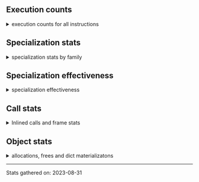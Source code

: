 ## Execution counts

<details>
<summary> execution counts for all instructions </summary>

|Name | Base Count | Head Count | Change | 
|---|---:|---:|---:|
| LOAD_METHOD_ADAPTIVE | 238,538,020 | 140,233,863 | -41.2% |
| STORE_SUBSCR_LIST_INT | 2,525,759,227 | 1,542,742,238 | -38.9% |
| LOAD_GLOBAL_BUILTIN | 523,632,982 | 425,325,562 | -18.8% |
| LOAD_GLOBAL_MODULE | 849 | 795 | -6.4% |
| DICT_UPDATE | 52,483 | 51,073 | -2.7% |
| DELETE_FAST | 628,590 | 621,391 | -1.1% |
| LOAD_FAST | 27,973,950,836 | 27,777,922,355 | -0.7% |
| UNARY_INVERT | 11,368,151 | 11,445,255 | 0.7% |
| BEFORE_WITH | 5,224,671 | 5,247,199 | 0.4% |
| EXTENDED_ARG | 309,242,550 | 308,249,938 | -0.3% |
| DICT_MERGE | 16,256,911 | 16,216,742 | -0.2% |
| PRECALL_NO_KW_METHOD_DESCRIPTOR_O | 483,164,182 | 482,687,149 | -0.1% |
| PRECALL_BOUND_METHOD | 118,269,914 | 118,343,331 | 0.1% |
| BINARY_OP_SUBTRACT_INT | 67,070,444 | 67,115,838 | 0.1% |
| <246> | 7,410 | 7,404 | -0.1% |
| LIST_EXTEND | 54,349,379 | 54,314,452 | -0.1% |
| PRECALL_NO_KW_METHOD_DESCRIPTOR_NOARGS | 124,351,837 | 124,420,418 | 0.1% |
| PRECALL_PYFUNC | 52,285,662 | 52,318,125 | 0.1% |
| CHECK_EXC_MATCH | 16,583,846 | 16,574,702 | -0.1% |
| <185> | 68,781,904 | 68,827,298 | 0.1% |
| <250> | 9,990 | 9,984 | -0.1% |
| <248> | 8,430 | 8,424 | -0.1% |
| CALL_FUNCTION_EX | 83,076,894 | 83,009,089 | -0.1% |
| MAKE_CELL | 92,700,950 | 92,639,753 | -0.1% |
| PRECALL_NO_KW_TUPLE_1 | 7,293,683 | 7,302,479 | 0.1% |
| POP_EXCEPT | 17,051,296 | 17,042,413 | -0.1% |
| PRECALL_NO_KW_BUILTIN_O | 48,532,473 | 48,582,803 | 0.1% |
| UNARY_POSITIVE | 228,078,854 | 228,300,490 | 0.1% |
| PUSH_EXC_INFO | 17,051,299 | 17,042,417 | -0.1% |
| BUILD_CONST_KEY_MAP | 4,635,880 | 4,632,304 | -0.1% |
| LOAD_ATTR_ADAPTIVE | 146,430,060 | 146,422,953 | -0.0% |
| WITH_EXCEPT_START | 138,123 | 138,127 | 0.0% |
| DELETE_ATTR | 8,524,356 | 8,524,161 | -0.0% |
| <240> | 14,583,120 | 14,583,120 | 0.0% |
| DELETE_DEREF | 1,200 | 1,200 | 0.0% |
| LOAD_FAST__LOAD_CONST | 302,186,263 | 302,194,023 | 0.0% |
| <183> | 233,400,593 | 233,377,602 | -0.0% |
| BUILD_STRING | 59,069,281 | 59,065,180 | -0.0% |
| PRECALL_BUILTIN_FAST_WITH_KEYWORDS | 339,688,513 | 339,691,344 | 0.0% |
| COPY_FREE_VARS | 253,230,811 | 253,276,581 | 0.0% |
| RETURN_GENERATOR | 238,832,439 | 238,821,672 | -0.0% |
| <184> | 340,343,779 | 340,435,444 | 0.0% |
| COMPARE_OP | 145,503,803 | 145,510,055 | 0.0% |
| LOAD_ATTR | 1,072,012,340 | 1,072,179,471 | 0.0% |
| LOAD_DEREF | 844,308,546 | 844,240,310 | -0.0% |
| BINARY_OP_ADD_UNICODE | 204,971,317 | 204,958,338 | -0.0% |
| IMPORT_STAR | 111,080,947 | 111,053,662 | -0.0% |
| PRECALL_BUILTIN_CLASS | 3,793,688,036 | 3,793,685,104 | -0.0% |
| JUMP_BACKWARD_NO_INTERRUPT | 214,754,503 | 214,745,962 | -0.0% |
| BINARY_SUBSCR_DICT | 67,241,055 | 67,240,966 | -0.0% |
| BUILD_LIST | 301,065,320 | 301,063,677 | -0.0% |
| UNPACK_SEQUENCE_TWO_TUPLE | 239,596,412 | 239,604,236 | 0.0% |
| LIST_APPEND | 146,878,204 | 146,910,030 | 0.0% |
| IS_OP | 444,344,738 | 444,294,734 | -0.0% |
| UNARY_NOT | 58,447,410 | 58,458,545 | 0.0% |
| BUILD_SET | 1,918,505 | 1,918,504 | -0.0% |
| STORE_FAST__LOAD_FAST | 785,538,260 | 785,534,961 | -0.0% |
| LOAD_METHOD_NO_DICT | 54,053,722 | 54,053,341 | -0.0% |
| COMPARE_OP_FLOAT_JUMP | 117,672,463 | 117,671,053 | -0.0% |
| LOAD_METHOD | 126,609,582 | 126,612,157 | 0.0% |
| LOAD_BUILD_CLASS | 1,320 | 1,320 | 0.0% |
| NOP | 1,497,221,762 | 1,497,319,484 | 0.0% |
| STORE_SUBSCR_ADAPTIVE | 8,166,792,917 | 8,166,970,559 | 0.0% |
| LOAD_CLOSURE | 138,652,553 | 138,654,044 | 0.0% |
| LOAD_CONST__LOAD_FAST | 198,913,762 | 198,955,924 | 0.0% |
| BINARY_SUBSCR | 2,351,576,610 | 2,351,572,591 | -0.0% |
| <238> | 540 | 540 | 0.0% |
| JUMP_BACKWARD | 3,213,166,626 | 3,212,779,689 | -0.0% |
| RERAISE | 8,497,597 | 8,497,344 | -0.0% |
| PUSH_NULL | 786,741,613 | 786,673,889 | -0.0% |
| PRINT_EXPR | 354,379,594 | 354,375,591 | -0.0% |
| STORE_SUBSCR_DICT | 133,487,656 | 133,486,234 | -0.0% |
| ASYNC_GEN_WRAP | 2,580 | 2,580 | 0.0% |
| PRECALL_NO_KW_LIST_APPEND | 1,335,635,789 | 1,335,652,774 | 0.0% |
| UNARY_NEGATIVE | 121,275,060 | 121,275,060 | 0.0% |
| UNPACK_EX | 286,200 | 286,200 | 0.0% |
| COMPARE_OP_ADAPTIVE | 248,177,468 | 248,168,564 | -0.0% |
| <239> | 240 | 240 | 0.0% |
| GET_ITER | 594,147,939 | 594,182,518 | 0.0% |
| POP_JUMP_FORWARD_IF_TRUE | 1,467,405,132 | 1,467,347,692 | -0.0% |
| STORE_DEREF | 65,771,794 | 65,757,012 | -0.0% |
| PRECALL_NO_KW_TYPE_1 | 1,540 | 1,540 | 0.0% |
| BINARY_OP_MULTIPLY_FLOAT | 3,237,204,895 | 3,237,116,446 | -0.0% |
| SEND | 112,733,543 | 112,729,426 | -0.0% |
| <245> | 300 | 300 | 0.0% |
| RAISE_VARARGS | 2,897,443 | 2,897,147 | -0.0% |
| SWAP | 934,665,773 | 934,685,569 | 0.0% |
| BINARY_SUBSCR_LIST_INT | 2,226,219,020 | 2,226,168,280 | -0.0% |
| JUMP_IF_FALSE_OR_POP | 1,239,465,689 | 1,239,624,051 | 0.0% |
| JUMP_IF_TRUE_OR_POP | 422,603,281 | 422,569,791 | -0.0% |
| RESUME | 4,988,751,779 | 4,988,984,198 | 0.0% |
| LOAD_METHOD_WITH_DICT | 2,890,551,132 | 2,890,802,868 | 0.0% |
| UNPACK_SEQUENCE_LIST | 345,761,230 | 345,726,898 | -0.0% |
| FORMAT_VALUE | 37,656,713 | 37,646,229 | -0.0% |
| RETURN_VALUE | 3,011,089,288 | 3,011,300,629 | 0.0% |
| POP_JUMP_FORWARD_IF_NONE | 298,740,807 | 298,667,933 | -0.0% |
| PRECALL | 933,413,369 | 933,452,425 | 0.0% |
| COMPARE_OP_STR_JUMP | 68,048,024 | 68,048,020 | -0.0% |
| <249> | 14,599,620 | 14,599,620 | 0.0% |
| CONTAINS_OP | 1,982,984,859 | 1,983,030,781 | 0.0% |
| BINARY_SUBSCR_GETITEM | 266,393,110 | 266,388,824 | -0.0% |
| GET_AWAITABLE | 85,018,002 | 85,007,833 | -0.0% |
| LOAD_GLOBAL | 7,376,822 | 7,376,445 | -0.0% |
| LOAD_ATTR_MODULE | 2,220 | 2,220 | 0.0% |
| PRECALL_NO_KW_METHOD_DESCRIPTOR_FAST | 56,936,976 | 56,934,100 | -0.0% |
| GET_AITER | 6,000,000 | 6,000,000 | 0.0% |
| <247> | 5,400 | 5,400 | 0.0% |
| UNPACK_SEQUENCE | 216,648 | 216,638 | -0.0% |
| CALL_PY_EXACT_ARGS | 391,141,640 | 391,146,656 | 0.0% |
| LOAD_METHOD_CLASS | 834,715,250 | 834,713,530 | -0.0% |
| LOAD_ATTR_WITH_HINT | 188,463,558 | 188,458,841 | -0.0% |
| BINARY_OP_SUBTRACT_FLOAT | 376,335,815 | 376,293,671 | -0.0% |
| CALL | 894,317,900 | 894,362,874 | 0.0% |
| UNPACK_SEQUENCE_TUPLE | 814,181,383 | 814,163,090 | -0.0% |
| PRECALL_NO_KW_LEN | 1,859,904,440 | 1,860,032,615 | 0.0% |
| MAP_ADD | 41,400,840 | 41,400,824 | -0.0% |
| BUILD_MAP | 63,934,657 | 63,914,477 | -0.0% |
| IMPORT_FROM | 1,989,952 | 1,989,855 | -0.0% |
| JUMP_BACKWARD_QUICK | 622,386,473 | 622,311,737 | -0.0% |
| <242> | 14,576,040 | 14,576,040 | 0.0% |
| LOAD_NAME | 1,560 | 1,560 | 0.0% |
| POP_JUMP_FORWARD_IF_NOT_NONE | 431,236,235 | 431,299,546 | 0.0% |
| KW_NAMES | 172,958,690 | 172,950,603 | -0.0% |
| BINARY_OP_ADAPTIVE | 1,210,064,103 | 1,210,023,731 | -0.0% |
| CALL_ADAPTIVE | 827,760,097 | 827,760,504 | 0.0% |
| SET_UPDATE | 66,360 | 66,360 | 0.0% |
| LOAD_ATTR_SLOT | 880,808,195 | 880,832,024 | 0.0% |
| BINARY_OP | 841,979,073 | 842,266,557 | 0.0% |
| EXTENDED_ARG_QUICK | 5,924,440 | 5,924,440 | 0.0% |
| PREP_RERAISE_STAR | 1,590,653,889 | 1,590,664,541 | 0.0% |
| LOAD_FAST__LOAD_FAST | 302,375,795 | 302,361,197 | -0.0% |
| YIELD_VALUE | 1,507,496,267 | 1,507,502,499 | 0.0% |
| POP_JUMP_FORWARD_IF_FALSE | 8,437,026,064 | 8,437,168,031 | 0.0% |
| FOR_ITER | 293,167,984 | 293,166,909 | -0.0% |
| LOAD_CLASSDEREF | 2,835,496,177 | 2,835,653,625 | 0.0% |
| BINARY_OP_INPLACE_ADD_UNICODE | 178,900,544 | 178,900,191 | -0.0% |
| STORE_ATTR | 53,543,221 | 53,542,972 | -0.0% |
| BINARY_OP_ADD_FLOAT | 56,701,080 | 56,701,012 | -0.0% |
| STORE_NAME | 4,800 | 4,800 | 0.0% |
| STORE_SUBSCR | 316,199,458 | 316,199,569 | 0.0% |
| <182> | 87,707,957 | 87,701,658 | -0.0% |
| POP_TOP | 2,358,517,341 | 2,358,682,138 | 0.0% |
| COPY | 1,078,669,585 | 1,078,744,652 | 0.0% |
| JUMP_FORWARD | 423,226,071 | 423,255,239 | 0.0% |
| POP_JUMP_BACKWARD_IF_TRUE | 2,580 | 2,580 | 0.0% |
| STORE_GLOBAL | 6,152,700 | 6,152,700 | 0.0% |
| LOAD_METHOD_WITH_VALUES | 4,135,654,614 | 4,135,678,313 | 0.0% |
| GET_YIELD_FROM_ITER | 15,170,584 | 15,170,580 | -0.0% |
| BINARY_OP_ADD_INT | 194,315,643 | 194,305,488 | -0.0% |
| SET_ADD | 3,234,120 | 3,234,120 | 0.0% |
| PRECALL_METHOD_DESCRIPTOR_FAST_WITH_KEYWORDS | 1,345,162,685 | 1,344,955,588 | -0.0% |
| PRECALL_NO_KW_STR_1 | 1,344,014,789 | 1,344,100,059 | 0.0% |
| BUILD_TUPLE | 692,897,623 | 692,904,164 | 0.0% |
| STORE_ATTR_INSTANCE_VALUE | 336,009,421 | 335,982,546 | -0.0% |
| GET_ANEXT | 100,136,760 | 100,136,760 | 0.0% |
| STORE_ATTR_SLOT | 103,739,140 | 103,738,738 | -0.0% |
| END_ASYNC_FOR | 6,000,000 | 6,000,000 | 0.0% |
| <181> | 228,076,368 | 228,029,814 | -0.0% |
| UNPACK_SEQUENCE_ADAPTIVE | 83,769,064 | 83,739,559 | -0.0% |
| POP_JUMP_BACKWARD_IF_NOT_NONE | 154,070,922 | 154,016,080 | -0.0% |
| MAKE_FUNCTION | 90,215,008 | 90,214,930 | -0.0% |
| STORE_ATTR_ADAPTIVE | 171,187,629 | 171,261,106 | 0.0% |
| STORE_ATTR_WITH_HINT | 22,406,419 | 22,405,005 | -0.0% |
| LIST_TO_TUPLE | 22,351,920 | 22,351,800 | -0.0% |
| BINARY_OP_MULTIPLY_INT | 111,932,851 | 111,944,989 | 0.0% |
| IMPORT_NAME | 1,671,532 | 1,671,435 | -0.0% |
| BEFORE_ASYNC_WITH | 8,160 | 8,160 | 0.0% |
| PRECALL_NO_KW_BUILTIN_FAST | 121,020,796 | 121,005,086 | -0.0% |
| BINARY_SUBSCR_TUPLE_INT | 500,871,145 | 500,873,111 | 0.0% |
| COMPARE_OP_INT_JUMP | 270,370,716 | 270,379,639 | 0.0% |
| LOAD_ATTR_INSTANCE_VALUE | 117,349,493 | 117,343,757 | -0.0% |
| CALL_PY_WITH_DEFAULTS | 94,859,275 | 94,834,190 | -0.0% |
| RESUME_QUICK | 693,488,184 | 693,471,413 | -0.0% |
| LOAD_METHOD_MODULE | 1,063,039,715 | 1,062,886,252 | -0.0% |
| LOAD_CONST | 9,593,275,297 | 9,593,072,706 | -0.0% |
| LOAD_GLOBAL_ADAPTIVE | 605,509,336 | 605,533,909 | 0.0% |
| DELETE_SUBSCR | 127,971,680 | 127,970,119 | -0.0% |
| BUILD_SLICE | 158,212,607 | 158,211,110 | -0.0% |
| STORE_FAST__STORE_FAST | 76,388,397 | 76,371,667 | -0.0% |
| STORE_FAST | 9,837,605,220 | 9,837,234,022 | -0.0% |
| PRECALL_ADAPTIVE | 2,298,840 | 2,298,840 | 0.0% |


</details>

## Specialization stats

<details>
<summary> specialization stats by family </summary>

### BINARY_OP_ADD_UNICODE

<details>
<summary> specialization stats for BINARY_OP_ADD_UNICODE family </summary>

|Kind | Base Count | Base Ratio | Head Count | Head Ratio | 
|---|---|---|---|---|
| specialization.deferred |    204573674 | 4.6% |    204560758 | 4.6% |
| specialization.deopt |      1599014 | 0.0% |      1599021 | 0.0% |
|          hit |   4114913990 | 93.4% |   4115016540 | 93.4% |
|         miss |     84780024 | 1.9% |     84780213 | 1.9% |

#### Specialization attempts

| | Base Count | Base Ratio | Head Count | Head Ratio | 
|---|---:|---:|---:|---:|
| Success | 1,613,086 | 80.8% | 1,613,053 | 80.8% |
| Failure | 383,571 | 19.2% | 383,548 | 19.2% |

|Failure kind | Base Count | Base Ratio | Head Count | Head Ratio | 
|---|---:|---:|---:|---:|
| kind 15 | 135,740 | 35.4% | 135,740 | 35.4% |
| other | 125,980 | 32.8% | 125,980 | 32.8% |
| kind 18 | 75,020 | 19.6% | 75,020 | 19.6% |
| kind 11 | 16,816 | 4.4% | 16,816 | 4.4% |
| kind 10 | 10,783 | 2.8% | 10,780 | 2.8% |
| kind 17 | 7,220 | 1.9% | 7,220 | 1.9% |
| kind 16 | 6,039 | 1.6% | 6,016 | 1.6% |
| kind 13 | 4,593 | 1.2% | 4,596 | 1.2% |
| kind 12 | 980 | 0.3% | 980 | 0.3% |
| kind 9 | 320 | 0.1% | 320 | 0.1% |
| kind 14 | 80 | 0.0% | 80 | 0.0% |


</details>

### BINARY_SUBSCR

<details>
<summary> specialization stats for BINARY_SUBSCR family </summary>

|Kind | Base Count | Base Ratio | Head Count | Head Ratio | 
|---|---|---|---|---|
| specialization.deferred |   2350982773 | 56.1% |   2350978774 | 56.1% |
| specialization.deopt |        65122 | 0.0% |        65064 | 0.0% |
|          hit |   1834635574 | 43.8% |   1834575875 | 43.8% |
|         miss |      3452712 | 0.1% |      3449680 | 0.1% |

#### Specialization attempts

| | Base Count | Base Ratio | Head Count | Head Ratio | 
|---|---:|---:|---:|---:|
| Success | 67,177 | 10.2% | 67,101 | 10.2% |
| Failure | 591,782 | 89.8% | 591,780 | 89.8% |

|Failure kind | Base Count | Base Ratio | Head Count | Head Ratio | 
|---|---:|---:|---:|---:|
| kind 13 | 305,140 | 51.6% | 305,140 | 51.6% |
| array int | 112,980 | 19.1% | 112,980 | 19.1% |
| other | 77,502 | 13.1% | 77,498 | 13.1% |
| out of range | 40,461 | 6.8% | 40,464 | 6.8% |
| buffer int | 25,739 | 4.3% | 25,738 | 4.3% |
| list slice | 25,520 | 4.3% | 25,520 | 4.3% |
| sequence int | 2,920 | 0.5% | 2,920 | 0.5% |
| code complex parameters | 1,420 | 0.2% | 1,420 | 0.2% |
| buffer slice | 40 | 0.0% | 40 | 0.0% |
| tuple slice | 40 | 0.0% | 40 | 0.0% |
| string slice | 20 | 0.0% | 20 | 0.0% |


</details>

### COMPARE_OP_ADAPTIVE

<details>
<summary> specialization stats for COMPARE_OP_ADAPTIVE family </summary>

|Kind | Base Count | Base Ratio | Head Count | Head Ratio | 
|---|---|---|---|---|


</details>

### COMPARE_OP_FLOAT_JUMP

<details>
<summary> specialization stats for COMPARE_OP_FLOAT_JUMP family </summary>

|Kind | Base Count | Base Ratio | Head Count | Head Ratio | 
|---|---|---|---|---|


</details>

### STORE_SUBSCR

<details>
<summary> specialization stats for STORE_SUBSCR family </summary>

|Kind | Base Count | Base Ratio | Head Count | Head Ratio | 
|---|---|---|---|---|
| specialization.deferred |    316113946 | 38.7% |    316114062 | 38.7% |
| specialization.deopt |           40 | 0.0% |           40 | 0.0% |
|          hit |    501097805 | 61.3% |    501147727 | 61.3% |
|         miss |         2220 | 0.0% |         2220 | 0.0% |

#### Specialization attempts

| | Base Count | Base Ratio | Head Count | Head Ratio | 
|---|---:|---:|---:|---:|
| Success | 1,749 | 2.0% | 1,749 | 2.0% |
| Failure | 83,803 | 98.0% | 83,798 | 98.0% |

|Failure kind | Base Count | Base Ratio | Head Count | Head Ratio | 
|---|---:|---:|---:|---:|
| array int | 45,640 | 54.5% | 45,640 | 54.5% |
| dict subclass no override | 17,961 | 21.4% | 17,960 | 21.4% |
| py simple | 13,822 | 16.5% | 13,818 | 16.5% |
| bytearray int | 5,200 | 6.2% | 5,200 | 6.2% |
| out of range | 1,020 | 1.2% | 1,020 | 1.2% |
| other | 120 | 0.1% | 120 | 0.1% |
| list slice | 40 | 0.0% | 40 | 0.0% |


</details>

### UNPACK_SEQUENCE

<details>
<summary> specialization stats for UNPACK_SEQUENCE family </summary>

|Kind | Base Count | Base Ratio | Head Count | Head Ratio | 
|---|---|---|---|---|
| specialization.deferred |       213980 | 0.0% |       213969 | 0.0% |
| specialization.deopt |        48080 | 0.0% |        48080 | 0.0% |
|          hit |   1365132638 | 99.8% |   1168545634 | 99.8% |
|         miss |      2547700 | 0.2% |      2547700 | 0.2% |

#### Specialization attempts

| | Base Count | Base Ratio | Head Count | Head Ratio | 
|---|---:|---:|---:|---:|
| Success | 50,288 | 99.1% | 50,289 | 99.1% |
| Failure | 460 | 0.9% | 460 | 0.9% |

|Failure kind | Base Count | Base Ratio | Head Count | Head Ratio | 
|---|---:|---:|---:|---:|
| iterator | 200 | 43.5% | 200 | 43.5% |
| sequence | 180 | 39.1% | 180 | 39.1% |
| other | 80 | 17.4% | 80 | 17.4% |


</details>

### FOR_ITER

<details>
<summary> specialization stats for FOR_ITER family </summary>

|Kind | Base Count | Base Ratio | Head Count | Head Ratio | 
|---|---|---|---|---|
| specialization.deferred |    293070125 | 11.6% |    293069143 | 11.6% |
| specialization.deopt |      2480417 | 0.1% |      2480414 | 0.1% |
|          hit |   2103985250 | 83.2% |   2103633389 | 83.2% |
|         miss |    131462910 | 5.2% |    131462532 | 5.2% |

#### Specialization attempts

| | Base Count | Base Ratio | Head Count | Head Ratio | 
|---|---:|---:|---:|---:|
| Success | 2,481,495 | 96.2% | 2,481,473 | 96.2% |
| Failure | 96,781 | 3.8% | 96,707 | 3.8% |

|Failure kind | Base Count | Base Ratio | Head Count | Head Ratio | 
|---|---:|---:|---:|---:|
| enumerate | 23,020 | 23.8% | 23,020 | 23.8% |
| dict items | 20,434 | 21.1% | 20,431 | 21.1% |
| seq iter | 15,120 | 15.6% | 15,120 | 15.6% |
| set | 13,323 | 13.8% | 13,256 | 13.7% |
| other | 7,660 | 7.9% | 7,660 | 7.9% |
| dict values | 3,820 | 3.9% | 3,820 | 4.0% |
| reversed list | 3,644 | 3.8% | 3,640 | 3.8% |
| zip | 3,400 | 3.5% | 3,400 | 3.5% |
| ascii string | 2,680 | 2.8% | 2,680 | 2.8% |
| dict keys | 2,060 | 2.1% | 2,060 | 2.1% |
| itertools | 820 | 0.8% | 820 | 0.8% |
| map | 600 | 0.6% | 600 | 0.6% |
| callable | 120 | 0.1% | 120 | 0.1% |
| bytes | 80 | 0.1% | 80 | 0.1% |


</details>

### STORE_ATTR

<details>
<summary> specialization stats for STORE_ATTR family </summary>

|Kind | Base Count | Base Ratio | Head Count | Head Ratio | 
|---|---|---|---|---|
| specialization.deferred |     53482091 | 2.7% |     53481905 | 2.7% |
| specialization.deopt |      3602265 | 0.2% |      3601510 | 0.2% |
|          hit |   1760873408 | 87.8% |   1760755943 | 87.8% |
|         miss |    190935279 | 9.5% |    190897180 | 9.5% |

#### Specialization attempts

| | Base Count | Base Ratio | Head Count | Head Ratio | 
|---|---:|---:|---:|---:|
| Success | 3,624,654 | 98.9% | 3,623,833 | 98.9% |
| Failure | 38,741 | 1.1% | 38,744 | 1.1% |

|Failure kind | Base Count | Base Ratio | Head Count | Head Ratio | 
|---|---:|---:|---:|---:|
| class attr simple | 17,280 | 44.6% | 17,280 | 44.6% |
| not in dict | 10,940 | 28.2% | 10,940 | 28.2% |
| overriding descriptor | 5,020 | 13.0% | 5,020 | 13.0% |
| property | 1,220 | 3.1% | 1,220 | 3.1% |
| not in keys | 960 | 2.5% | 960 | 2.5% |
| non object slot | 920 | 2.4% | 920 | 2.4% |
| overridden | 860 | 2.2% | 860 | 2.2% |
| no dict | 860 | 2.2% | 860 | 2.2% |
| not managed dict | 381 | 1.0% | 384 | 1.0% |
| method | 300 | 0.8% | 300 | 0.8% |


</details>

### LOAD_ATTR

<details>
<summary> specialization stats for LOAD_ATTR family </summary>

|Kind | Base Count | Base Ratio | Head Count | Head Ratio | 
|---|---|---|---|---|
| specialization.deferred |   1070484617 | 10.2% |   1070651971 | 10.2% |
| specialization.deopt |     10551354 | 0.1% |     10550893 | 0.1% |
|          hit |   8842272833 | 84.4% |   8842334862 | 84.4% |
|         miss |    559380226 | 5.3% |    559352361 | 5.3% |

#### Specialization attempts

| | Base Count | Base Ratio | Head Count | Head Ratio | 
|---|---:|---:|---:|---:|
| Success | 10,622,712 | 87.9% | 10,621,776 | 87.9% |
| Failure | 1,456,365 | 12.1% | 1,456,617 | 12.1% |

|Failure kind | Base Count | Base Ratio | Head Count | Head Ratio | 
|---|---:|---:|---:|---:|
| has managed dict | 1,154,620 | 79.3% | 1,154,725 | 79.3% |
| metaclass attribute | 101,994 | 7.0% | 101,988 | 7.0% |
| method | 60,703 | 4.2% | 60,707 | 4.2% |
| not managed dict | 59,434 | 4.1% | 59,513 | 4.1% |
| shadowed | 40,578 | 2.8% | 40,598 | 2.8% |
| non object slot | 7,719 | 0.5% | 7,751 | 0.5% |
| class method obj | 7,260 | 0.5% | 7,260 | 0.5% |
| class attr descriptor | 6,280 | 0.4% | 6,280 | 0.4% |
| overridden | 5,220 | 0.4% | 5,220 | 0.4% |
| non overriding descriptor | 4,476 | 0.3% | 4,488 | 0.3% |
| mutable class | 2,864 | 0.2% | 2,860 | 0.2% |
| not in keys | 1,740 | 0.1% | 1,740 | 0.1% |
| class attr simple | 1,677 | 0.1% | 1,687 | 0.1% |
| module attr not found | 1,340 | 0.1% | 1,340 | 0.1% |
| builtin class method | 440 | 0.0% | 440 | 0.0% |
| property | 20 | 0.0% | 20 | 0.0% |


</details>

### COMPARE_OP

<details>
<summary> specialization stats for COMPARE_OP family </summary>

|Kind | Base Count | Base Ratio | Head Count | Head Ratio | 
|---|---|---|---|---|
| specialization.deferred |    145385925 | 4.3% |    145391636 | 4.3% |
| specialization.deopt |        26457 | 0.0% |        26516 | 0.0% |
|          hit |   3207827801 | 95.6% |   3207814286 | 95.6% |
|         miss |      1403302 | 0.0% |      1406416 | 0.0% |

#### Specialization attempts

| | Base Count | Base Ratio | Head Count | Head Ratio | 
|---|---:|---:|---:|---:|
| Success | 30,467 | 21.1% | 30,394 | 21.0% |
| Failure | 113,868 | 78.9% | 114,541 | 79.0% |

|Failure kind | Base Count | Base Ratio | Head Count | Head Ratio | 
|---|---:|---:|---:|---:|
| big int | 51,563 | 45.3% | 52,240 | 45.6% |
| different types | 23,812 | 20.9% | 23,807 | 20.8% |
| baseobject | 13,271 | 11.7% | 13,264 | 11.6% |
| float long | 9,284 | 8.2% | 9,302 | 8.1% |
| set | 6,620 | 5.8% | 6,620 | 5.8% |
| other | 3,000 | 2.6% | 3,000 | 2.6% |
| bool | 2,358 | 2.1% | 2,368 | 2.1% |
| tuple | 1,680 | 1.5% | 1,680 | 1.5% |
| list | 1,020 | 0.9% | 1,020 | 0.9% |
| bytes | 800 | 0.7% | 800 | 0.7% |
| long float | 320 | 0.3% | 300 | 0.3% |
| string | 140 | 0.1% | 140 | 0.1% |


</details>

### LOAD_GLOBAL

<details>
<summary> specialization stats for LOAD_GLOBAL family </summary>

|Kind | Base Count | Base Ratio | Head Count | Head Ratio | 
|---|---|---|---|---|
| specialization.deferred |      7322617 | 0.1% |      7322352 | 0.1% |
| specialization.deopt |          462 | 0.0% |          448 | 0.0% |
|          hit |   7026179264 | 99.9% |   7026454319 | 99.9% |
|         miss |        26482 | 0.0% |        26862 | 0.0% |

#### Specialization attempts

| | Base Count | Base Ratio | Head Count | Head Ratio | 
|---|---:|---:|---:|---:|
| Success | 54,667 | 100.0% | 54,541 | 100.0% |
| Failure | 0 | 0.0% | 0 | 0.0% |

|Failure kind | Base Count | Base Ratio | Head Count | Head Ratio | 
|---|---:|---:|---:|---:|


</details>

### BINARY_OP

<details>
<summary> specialization stats for BINARY_OP family </summary>

|Kind | Base Count | Base Ratio | Head Count | Head Ratio | 
|---|---|---|---|---|
| specialization.deferred |    840864255 | 15.6% |    841151709 | 15.6% |
| specialization.deopt |       712840 | 0.0% |       712840 | 0.0% |
|          hit |   4518945195 | 83.7% |   4518906492 | 83.7% |
|         miss |     37782997 | 0.7% |     37782982 | 0.7% |

#### Specialization attempts

| | Base Count | Base Ratio | Head Count | Head Ratio | 
|---|---:|---:|---:|---:|
| Success | 716,919 | 39.2% | 716,846 | 39.2% |
| Failure | 1,110,739 | 60.8% | 1,110,842 | 60.8% |

|Failure kind | Base Count | Base Ratio | Head Count | Head Ratio | 
|---|---:|---:|---:|---:|
| subtract different types | 579,020 | 52.1% | 579,020 | 52.1% |
| multiply different types | 171,564 | 15.4% | 171,587 | 15.4% |
| add different types | 151,880 | 13.7% | 151,885 | 13.7% |
| floor divide | 32,920 | 3.0% | 32,920 | 3.0% |
| and int | 32,219 | 2.9% | 32,254 | 2.9% |
| remainder | 32,025 | 2.9% | 32,026 | 2.9% |
| add other | 27,100 | 2.4% | 27,102 | 2.4% |
| lshift | 18,760 | 1.7% | 18,760 | 1.7% |
| rshift | 16,638 | 1.5% | 16,634 | 1.5% |
| true divide different types | 14,860 | 1.3% | 14,879 | 1.3% |
| xor | 10,500 | 0.9% | 10,500 | 0.9% |
| true divide float | 6,780 | 0.6% | 6,767 | 0.6% |
| subtract other | 5,520 | 0.5% | 5,520 | 0.5% |
| or | 4,065 | 0.4% | 4,088 | 0.4% |
| power | 3,704 | 0.3% | 3,710 | 0.3% |
| true divide other | 1,204 | 0.1% | 1,210 | 0.1% |
| multiply other | 1,060 | 0.1% | 1,060 | 0.1% |
| and other | 860 | 0.1% | 860 | 0.1% |
| and different types | 60 | 0.0% | 60 | 0.0% |


</details>

### SEND

<details>
<summary> specialization stats for SEND family </summary>

|Kind | Base Count | Base Ratio | Head Count | Head Ratio | 
|---|---|---|---|---|
| specialization.deferred |    112704054 | 27.2% |    112699938 | 27.2% |
|          hit |    302375615 | 72.8% |    302361017 | 72.8% |
|         miss |          180 | 0.0% |          180 | 0.0% |

#### Specialization attempts

| | Base Count | Base Ratio | Head Count | Head Ratio | 
|---|---:|---:|---:|---:|
| Success | 606 | 2.1% | 604 | 2.0% |
| Failure | 28,883 | 97.9% | 28,884 | 98.0% |

|Failure kind | Base Count | Base Ratio | Head Count | Head Ratio | 
|---|---:|---:|---:|---:|
| async generator send | 24,440 | 84.6% | 24,440 | 84.6% |
| other | 4,363 | 15.1% | 4,364 | 15.1% |
| dict keys | 40 | 0.1% | 40 | 0.1% |
| list | 40 | 0.1% | 40 | 0.1% |


</details>

### JUMP_BACKWARD

<details>
<summary> specialization stats for JUMP_BACKWARD family </summary>

|Kind | Base Count | Base Ratio | Head Count | Head Ratio | 
|---|---|---|---|---|


</details>

### PRECALL_NO_KW_TYPE_1

<details>
<summary> specialization stats for PRECALL_NO_KW_TYPE_1 family </summary>

|Kind | Base Count | Base Ratio | Head Count | Head Ratio | 
|---|---|---|---|---|
|          hit |    120568754 | 100.0% |    120642171 | 100.0% |

#### Specialization attempts

| | Base Count | Base Ratio | Head Count | Head Ratio | 
|---|---:|---:|---:|---:|
| Success | 1,540 | 100.0% | 1,540 | 100.0% |
| Failure | 0 | 0.0% | 0 | 0.0% |

|Failure kind | Base Count | Base Ratio | Head Count | Head Ratio | 
|---|---:|---:|---:|---:|


</details>

### CALL

<details>
<summary> specialization stats for CALL family </summary>

|Kind | Base Count | Base Ratio | Head Count | Head Ratio | 
|---|---|---|---|---|
| specialization.deferred |    893876723 | 10.1% |    893921653 | 10.1% |
| specialization.deopt |      2800467 | 0.0% |      2800439 | 0.0% |
|          hit |   7809167019 | 88.2% |   7809402948 | 88.2% |
|         miss |    148548554 | 1.7% |    148545935 | 1.7% |

#### Specialization attempts

| | Base Count | Base Ratio | Head Count | Head Ratio | 
|---|---:|---:|---:|---:|
| Success | 2,847,600 | 87.8% | 2,847,405 | 87.8% |
| Failure | 394,044 | 12.2% | 394,255 | 12.2% |

|Failure kind | Base Count | Base Ratio | Head Count | Head Ratio | 
|---|---:|---:|---:|---:|
| meth descr method fastcall keywords | 66,301 | 16.8% | 66,374 | 16.8% |
| kwnames | 56,133 | 14.2% | 56,145 | 14.2% |
| code complex parameters | 54,183 | 13.8% | 54,228 | 13.8% |
| no dict | 51,380 | 13.0% | 51,380 | 13.0% |
| class no vectorcall | 29,450 | 7.5% | 29,444 | 7.5% |
| cfunc varargs keywords | 24,891 | 6.3% | 24,932 | 6.3% |
| cfunc noargs | 22,568 | 5.7% | 22,520 | 5.7% |
| meth descr varargs | 22,428 | 5.7% | 22,443 | 5.7% |
| other | 11,452 | 2.9% | 11,461 | 2.9% |
| init not python | 10,420 | 2.6% | 10,420 | 2.6% |
| class mutable | 8,734 | 2.2% | 8,772 | 2.2% |
| init not simple | 8,420 | 2.1% | 8,420 | 2.1% |
| meth descr varargs keywords | 7,327 | 1.9% | 7,337 | 1.9% |
| wrong number arguments | 4,460 | 1.1% | 4,460 | 1.1% |
| cmethod | 3,600 | 0.9% | 3,600 | 0.9% |
| bound method | 3,362 | 0.9% | 3,367 | 0.9% |
| cfunc varargs | 3,087 | 0.8% | 3,109 | 0.8% |
| method wrapper | 2,480 | 0.6% | 2,480 | 0.6% |
| operator wrapper | 2,368 | 0.6% | 2,363 | 0.6% |
| str | 1,000 | 0.3% | 1,000 | 0.3% |


</details>


</details>

## Specialization effectiveness

<details>
<summary> specialization effectiveness </summary>

|Instructions | Base Count | Base Ratio | Head Count | Head Ratio | 
|---|---:|---:|---:|---:|
| Basic | 93,036,286,071 | 62.0% | 92,839,904,071 | 62.5% |
| Not specialized | 10,746,855,156 | 7.2% | 10,746,878,943 | 7.2% |
| Specialized | 46,246,678,473 | 30.8% | 45,066,891,146 | 30.3% |


</details>

## Call stats

<details>
<summary> Inlined calls and frame stats </summary>

| | Base Count | Base Ratio | Head Count | Head Ratio | 
|---|---:|---:|---:|---:|
| Frames pushed | 4,383,317,112 | 83.5% | 4,383,610,355 | 83.5% |
| Calls to Python functions inlined | 4,029,931,302 | 76.8% | 4,030,191,872 | 76.8% |
| Calls to PyEval_EvalDefault | 1,218,635,929 | 23.2% | 1,218,595,550 | 23.2% |
| Calls via PyEval_EvalFrame (total) | 1,218,635,929 | 23.2% | 1,218,595,550 | 23.2% |
| Calls via PyEval_EvalFrame (vector) | 678,905,395 | 12.9% | 678,877,996 | 12.9% |
| Calls via PyEval_EvalFrame (function vectorcall) | 678,900,295 | 12.9% | 678,872,896 | 12.9% |
| Calls via PyEval_EvalFrame (generator) | 539,730,534 | 10.3% | 539,717,554 | 10.3% |
| Calls via PyEval_EvalFrame (slot) | 191,555,462 | 3.6% | 191,524,615 | 3.6% |
| Calls via PyEval_EvalFrame (api) | 115,815,474 | 2.2% | 115,834,714 | 2.2% |
| Calls via PyEval_EvalFrame (method) | 94,997,013 | 1.8% | 94,971,241 | 1.8% |
| Frame objects created | 59,310,320 | 1.1% | 59,288,474 | 1.1% |
| Calls via PyEval_EvalFrame (function ex) | 13,972,743 | 0.3% | 13,940,024 | 0.3% |
| Calls via PyEval_EvalFrame (legacy) | 3,780 | 0.0% | 3,780 | 0.0% |
| Calls via PyEval_EvalFrame (build class) | 1,320 | 0.0% | 1,320 | 0.0% |


</details>

## Object stats

<details>
<summary> allocations, frees and dict materializatons </summary>

| | Base Count | Base Ratio | Head Count | Head Ratio | 
|---|---:|---:|---:|---:|
| Allocations from freelist | 4,171,899,926 | 35.4% | 4,170,935,529 | 35.4% |
| Frees to freelist | 4,176,046,514 |  | 4,171,059,317 |  |
| Allocations | 7,619,853,758 | 64.6% | 7,620,042,568 | 64.6% |
| Allocations to 512 bytes | 7,538,117,092 | 63.9% | 7,538,311,294 | 63.9% |
| Allocations to 4 kbytes | 66,552,238 | 0.6% | 66,548,316 | 0.6% |
| Allocations over 4 kbytes | 15,184,428 | 0.1% | 15,182,958 | 0.1% |
| Frees | 7,862,457,801 |  | 7,745,761,011 |  |
| New values | 57,543,685 |  | 57,540,818 |  |
| Interpreter increfs | 56,665,474,141 | 76.6% | 56,469,397,752 | 76.6% |
| Interpreter decrefs | 65,727,799,160 | 77.2% | 65,531,405,085 | 77.3% |
| Increfs | 17,283,638,088 | 23.4% | 17,279,966,595 | 23.4% |
| Decrefs | 19,381,388,223 | 22.8% | 19,197,164,084 | 22.7% |
| Materialize dict (on request) | 3,685,804 | 6.4% | 3,685,800 | 6.4% |
| Materialize dict (new key) | 58,140 | 0.1% | 58,140 | 0.1% |
| Materialize dict (too big) | 0 | 0.0% | 0 | 0.0% |
| Materialize dict (str subclass) | 0 | 0.0% | 0 | 0.0% |
| Method cache hits | 1,914,054,744 |  | 1,914,823,060 |  |
| Method cache misses | 69,081,027 |  | 68,462,219 |  |
| Method cache collisions | 73,164,993 |  | 72,571,350 |  |
| Method cache dunder hits | 2,212,030,176 |  | 2,212,007,679 |  |
| Method cache dunder misses | 4,125,597 |  | 4,149,686 |  |


</details>

---
Stats gathered on: 2023-08-31
